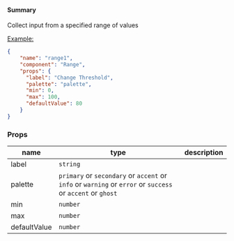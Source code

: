 #### Summary

Collect input from a specified range of values

<u>Example:</u>

```JSON
{
    "name": "range1",
    "component": "Range",
    "props": {
      "label": "Change Threshold",
      "palette": "palette",
      "min": 0,
      "max": 100,
      "defaultValue": 80
    }
}
```

### Props

| name         | type                                                                                                       | description |
| ------------ | ---------------------------------------------------------------------------------------------------------- | ----------- |
| label        | `string`                                                                                                   |             |
| palette      | `primary` or `secondary` or `accent` or `info` or `warning` or `error` or `success` or `accent` or `ghost` |             |
| min          | `number`                                                                                                   |             |
| max          | `number`                                                                                                   |             |
| defaultValue | `number`                                                                                                   |             |
